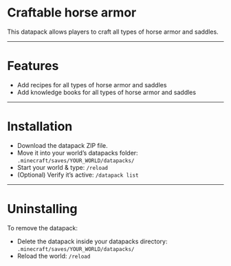 # Craftable horse armor

This datapack allows players to craft all types of horse armor and saddles.

---

# Features
- Add recipes for all types of horse armor and saddles
- Add knowledge books for all types of horse armor and saddles

---

# Installation
- Download the datapack ZIP file.
- Move it into your world’s datapacks folder: ``.minecraft/saves/YOUR_WORLD/datapacks/``
- Start your world & type: ``/reload``
- (Optional) Verify it’s active: ``/datapack list``

---

# Uninstalling

To remove the datapack:

- Delete the datapack inside your datapacks directory: ``.minecraft/saves/YOUR_WORLD/datapacks/``
- Reload the world: ``/reload``